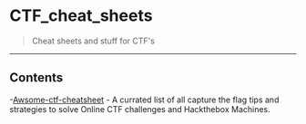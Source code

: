 # CTF_cheat_sheets

>Cheat sheets and stuff for CTF's

---
## Contents
<!-- toc -->

-[Awsome-ctf-cheatsheet](https://github.com/uppusaikiran/awesome-ctf-cheatsheet/blob/master/readme.md#powershell) - A currated list of all capture the flag tips and strategies to solve Online CTF challenges and Hackthebox Machines.
